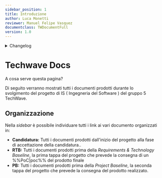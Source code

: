 ```yaml
---
sidebar_position: 1
title: Introduzione
author: Luca Monetti
reviewer: Manuel Felipe Vasquez
documentclass: TWDocumentFull
version: 1.0
---
```


<details>
  <summary>Changelog</summary>

| Data       | Versione | Descrizione                              | Autore | Data Approvazione | Approvatore |
| ---------- | -------- | ---------------------------------------- | ------ | ----------------- | ----------- |
| 22/10/2024 | 1.0      | Prima stesura del documento              | L. M.  | 23/10/2024        | M. F. V.    |

</details>

# Techwave Docs

A cosa serve questa pagina?

Di seguito verranno mostrati tutti i documenti prodotti durante lo svolgimento del progetto di IS ( Ingegneria del Software ) del gruppo 5 TechWave.

## Organizzazione

Nella _sidebar_ è possibile individuare tutti i link ai vari documento organizzati in:

- **Candidatura:** Tutti i documenti prodotti dall'inizio del progetto alla fase di accettazione della candidatura..
- **RTB:** Tutti i documenti prodotti prima della _Requirements & Technology Baseline_, la prima tappa del progetto che prevede la consegna di un %%PoC|poc%% del prodotto finale
- **PB:** Tutti i documenti prodotti prima della _Project Baseline_, la seconda tappa del progetto che prevede la consegna del prodotto realizzato.
